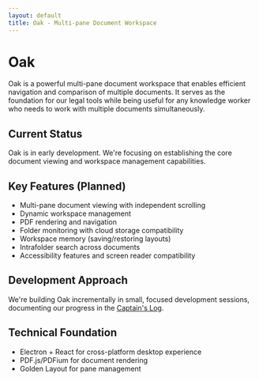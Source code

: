 ```yaml
---
layout: default
title: Oak - Multi-pane Document Workspace
---
```


# Oak

Oak is a powerful multi-pane document workspace that enables efficient navigation and comparison of multiple documents. It serves as the foundation for our legal tools while being useful for any knowledge worker who needs to work with multiple documents simultaneously. 

## Current Status

Oak is in early development. We're focusing on establishing the core document viewing and workspace management capabilities.

## Key Features (Planned)

- Multi-pane document viewing with independent scrolling
- Dynamic workspace management
- PDF rendering and navigation 
- Folder monitoring with cloud storage compatibility
- Workspace memory (saving/restoring layouts)
- Intrafolder search across documents
- Accessibility features and screen reader compatibility

## Development Approach

We're building Oak incrementally in small, focused development sessions, documenting our progress in the [Captain's Log](../captains-log.md).

## Technical Foundation

- Electron + React for cross-platform desktop experience
- PDF.js/PDFium for document rendering
- Golden Layout for pane management
